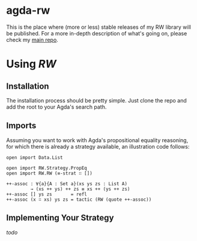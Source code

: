 # agda-rw

This is the place where (more or less) stable releases of my RW library will be published.
For a more in-depth description of what's going on, please check my [main repo](https://github.com/VictorCMiraldo/msc-agda-tactics).

Using *RW*
==========

Installation
------------

The installation process should be pretty simple. Just clone the repo and add the root
to your Agda's search path.

Imports
-------

Assuming you want to work with Agda's propositional equality reasoning, for which
there is already a strategy available, an illustration code follows:

    
    open import Data.List
    
    open import RW.Strategy.PropEq
    open import RW.RW (≡-strat ∷ [])
    
    ++-assoc : ∀{a}{A : Set a}(xs ys zs : List A)  
             → (xs ++ ys) ++ zs ≡ xs ++ (ys ++ zs)
    ++-assoc [] ys zs       = refl
    ++-assoc (x ∷ xs) ys zs = tactic (RW (quote ++-assoc))
    

Implementing Your Strategy
--------------------------

*todo*

